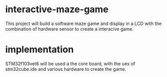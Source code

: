 # interactive-maze-game
This project will build a software maze game and display in a LCD with the combination of hardware sensor to create a interacive game.

# implementation
STM32f103vet6 will be used a the core board, with the ues of stm32cube.ide and various hardware to create the game.
